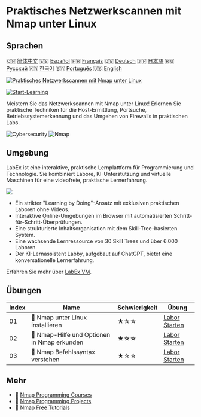 # Praktisches Netzwerkscannen mit Nmap unter Linux

## Sprachen

🇨🇳 [简体中文](README_zh.md) 🇪🇸 [Español](README_es.md) 🇫🇷 [Français](README_fr.md) 🇩🇪 [Deutsch](README_de.md) 🇯🇵 [日本語](README_ja.md) 🇷🇺 [Русский](README_ru.md) 🇰🇷 [한국어](README_ko.md) 🇧🇷 [Português](README_pt.md) 🇺🇸 [English](README.md) 

[![Praktisches Netzwerkscannen mit Nmap unter Linux](https://cover-creator.labex.io/hands-on-network-scanning-with-nmap-on-linux.png?lang=de)](https://labex.io/de/courses/hands-on-network-scanning-with-nmap-on-linux)

[![Start-Learning](https://img.shields.io/badge/Start-Learning-whitesmoke?style=for-the-badge)](https://labex.io/de/courses/hands-on-network-scanning-with-nmap-on-linux)

Meistern Sie das Netzwerkscannen mit Nmap unter Linux! Erlernen Sie praktische Techniken für die Host-Ermittlung, Portsuche, Betriebssystemerkennung und das Umgehen von Firewalls in praktischen Labs.

![Cybersecurity](https://img.shields.io/badge/Cybersecurity-whitesmoke?style=for-the-badge&logo=cybersecurity)
![Nmap](https://img.shields.io/badge/Nmap-whitesmoke?style=for-the-badge&logo=nmap)


## Umgebung

LabEx ist eine interaktive, praktische Lernplattform für Programmierung und Technologie. Sie kombiniert Labore, KI-Unterstützung und virtuelle Maschinen für eine videofreie, praktische Lernerfahrung.

![](https://tutorial-screenshot.getvm.io/images/vm-1725247253.png)

- Ein strikter "Learning by Doing"-Ansatz mit exklusiven praktischen Laboren ohne Videos.
- Interaktive Online-Umgebungen im Browser mit automatisierten Schritt-für-Schritt-Überprüfungen.
- Eine strukturierte Inhaltsorganisation mit dem Skill-Tree-basierten System.
- Eine wachsende Lernressource von 30 Skill Trees und über 6.000 Laboren.
- Der KI-Lernassistent Labby, aufgebaut auf ChatGPT, bietet eine konversationelle Lernerfahrung.

Erfahren Sie mehr über [LabEx VM](https://support.labex.io/using-labex/virtual-machine).

## Übungen

|   Index | Name                                        | Schwierigkeit   | Übung                                                                                                                       |
|---------|---------------------------------------------|-----------------|-----------------------------------------------------------------------------------------------------------------------------|
|      01 | 📖 Nmap unter Linux installieren            | ★☆☆             | <a target='_blank' href='https://labex.io/de/tutorials/nmap-install-nmap-on-linux-530181'>Labor Starten</a>                 |
|      02 | 📖 Nmap-Hilfe und Optionen in Nmap erkunden | ★☆☆             | <a target='_blank' href='https://labex.io/de/tutorials/nmap-explore-nmap-help-and-options-in-nmap-547101'>Labor Starten</a> |
|      03 | 📖 Nmap Befehlssyntax verstehen             | ★☆☆             | <a target='_blank' href='https://labex.io/de/tutorials/nmap-understand-nmap-command-syntax-530159'>Labor Starten</a>        |

## Mehr

- 🔗 [Nmap Programming Courses](https://github.com/labex-labs/awesome-programming-courses)
- 🔗 [Nmap Programming Projects](https://github.com/labex-labs/awesome-programming-projects)
- 🔗 [Nmap Free Tutorials](https://github.com/labex-labs/nmap-free-tutorials)

